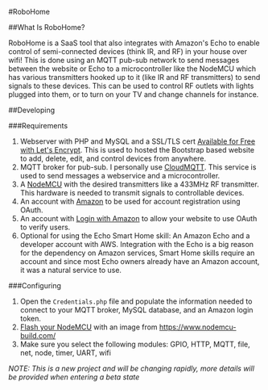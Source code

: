 #RoboHome

##What Is RoboHome?

RoboHome is a SaaS tool that also integrates with Amazon's Echo to enable control of semi-connected devices (think IR, and RF) in your house over wifi! This is done using an MQTT pub-sub network to send messages between the website or Echo to a microcontroller like the NodeMCU which has various transmitters hooked up to it (like IR and RF transmitters) to send signals to these devices. This can be used to control RF outlets with lights plugged into them, or to turn on your TV and change channels for instance.

##Developing

###Requirements

1. Webserver with PHP and MySQL and a SSL/TLS cert [Available for Free with Let's Encrypt](https://www.letsencrypt.org/). This is used to hosted the Bootstrap based website to add, delete, edit, and control devices from anywhere.
2. MQTT broker for pub-sub. I personally use [CloudMQTT](https://www.cloudmqtt.com/). This service is used to send messages a webservice and a microcontroller.
3. A [NodeMCU](http://www.nodemcu.com/index_en.html) with the desired transmitters like a 433MHz RF transmitter. This hardware is needed to transmit signals to controllable devices.
4. An account with [Amazon](https://www.amazon.com/) to be used for account registration using OAuth.
5. An account with [Login with Amazon](https://login.amazon.com/) to allow your website to use OAuth to verify users.
6. Optional for using the Echo Smart Home skill: An Amazon Echo and a developer account with AWS. Integration with the Echo is a big reason for the dependency on Amazon services, Smart Home skills require an account and since most Echo owners already have an Amazon account, it was a natural service to use.

###Configuring

1. Open the `Credentials.php` file and populate the information needed to connect to your MQTT broker, MySQL database, and an Amazon login token.
2. [Flash your NodeMCU](https://nodemcu.readthedocs.io/en/dev/en/flash/) with an image from https://www.nodemcu-build.com/
  1. Make sure you select the following modules: GPIO, HTTP, MQTT, file, net, node, timer, UART, wifi

*NOTE: This is a new project and will be changing rapidly, more details will be provided when entering a beta state*
